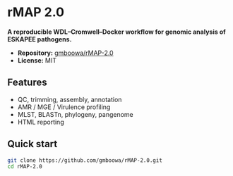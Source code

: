 # rMAP 2.0

**A reproducible WDL–Cromwell–Docker workflow for genomic analysis of ESKAPEE pathogens.**

- **Repository:** [gmboowa/rMAP-2.0](https://github.com/gmboowa/rMAP-2.0)
- **License:** MIT

## Features
- QC, trimming, assembly, annotation
- AMR / MGE / Virulence profiling
- MLST, BLASTn, phylogeny, pangenome
- HTML reporting

## Quick start
```bash
git clone https://github.com/gmboowa/rMAP-2.0.git
cd rMAP-2.0
